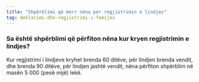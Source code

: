 ```yaml
---
title: "Shpërblimi që merr nëna për regjistrimin e lindjes"
tag: deklarimi-dhe-regjistrimi-i-femijes
---
```


### Sa është shpërblimi që përfiton nëna kur kryen regjistrimin e lindjes?

Kur regjistrimi i lindjeve kryhet brenda 60 ditëve, për lindjen brenda vendit, dhe brenda 90 ditëve, për lindjen jashtë vendit, nëna përfiton shpërblim në masën 5 000 (pesë mijë) lekë.
